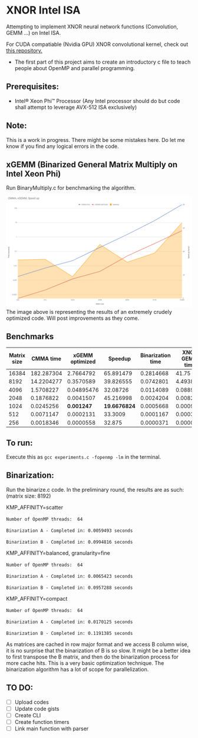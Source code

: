 # XNOR Intel ISA
Attempting to implement XNOR neural network functions (Convolution, GEMM ...) on Intel ISA.

For CUDA compatiable (Nvidia GPU) XNOR convolutional kernel, check out [this repository.](https://github.com/akhauriyash/XNOR-convolution)

  * The first part of this project aims to create an introductory c file to teach people about OpenMP and parallel programming.
  
##  Prerequisites:
  * Intel® Xeon Phi™ Processor (Any Intel processor should do but code shall attempt to leverage AVX-512 ISA exclusively)
    
##  Note:
  This is a work in progress. There might be some mistakes here. 
  Do let me know if you find any logical errors in the code.
  
## xGEMM (Binarized General Matrix Multiply on Intel Xeon Phi)

Run BinaryMultiply.c for benchmarking the algorithm.

![Alt text](https://github.com/akhauriyash/XNOR-Intel-ISA/blob/master/xGEMM%20opt%20bmark.png?raw=true)
The image above is representing the results of an extremely crudely optimized code. Will post improvements as they come.

## Benchmarks

|  Matrix size | CMMA time | xGEMM optimized | **Speedup** | Binarization time | XNOR GEMM time | **Speedup** |
|  ------ | ------ | ------ | ------ | ------ | ------ | ------ |
|  16384 | 182.287304 | 2.7664792 | 65.891479 | 0.2814668 | 41.75 | 4.36616805 |
|  8192 | 14.2204277 | 0.3570589 | 39.826555 | 0.0742801 | 4.4938908 | 3.16954985 |
|  4096 | 1.5708227 | 0.04895476 | 32.08726 | 0.0114089 | 0.0889784 | 17.653933593 |
|  2048 | 0.1876822 | 0.0041507 | 45.216998 | 0.0024204 | 0.0082477 | 22.75052 |
|  1024 | 0.0245256 | **0.001247** | **19.6676824** | 0.0005668 | 0.0009867 | 24.809699 |
|  512 | 0.0071147 | 0.0002131 | 33.3009 | 0.0001167 | 0.0003532 | 20.143534 |
|  256 | 0.0018346 | 0.0000558 | 32.875 | 0.0000371 | 0.0000724 | 25.339864 |


## To run:
   Execute this as
 	`gcc experiments.c -fopenmp -lm`
  	in the terminal.

## Binarization:
  Run the binarize.c code. In the preliminary round, the results are as such:
  (matrix size: 8192)

KMP_AFFINITY=scatter 

`Number of OpenMP threads:  64`

`Binarization A - Completed in: 0.0059493 seconds`

`Binarization B - Completed in: 0.0994816 seconds`

KMP_AFFINITY=balanced, granularity=fine

`Number of OpenMP threads:  64`

`Binarization A - Completed in: 0.0065423 seconds`

`Binarization B - Completed in: 0.0957288 seconds`

KMP_AFFINITY=compact

`Number of OpenMP threads:  64`

`Binarization A - Completed in: 0.0170125 seconds`

`Binarization B - Completed in: 0.1191385 seconds`

As matrices are cached in row major format and we access B column wise, it is no surprise that the binarization of B is so slow. It might be a better idea to first transpose the B matrix, and then do the binarization process for more cache hits. This is a very basic optimization technique. The binarization algorithm has a lot of scope for parallelization. 

 
 
##  TO DO:
  - [ ] Upload codes
  - [ ] Update code gists
  - [ ] Create CLI
  - [ ] Create function timers
  - [ ] Link main function with parser
